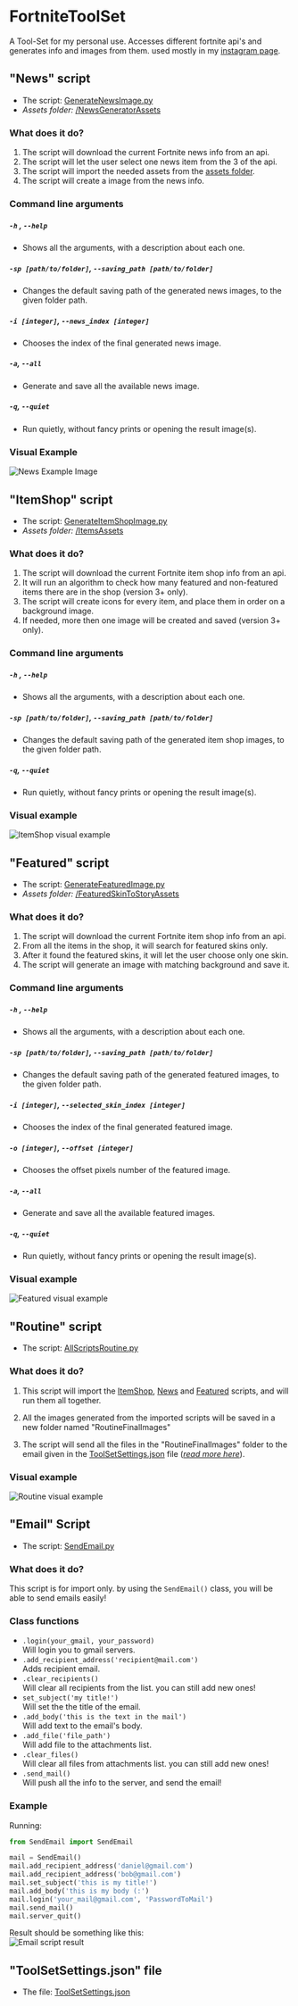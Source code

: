 # FortniteToolSet
A Tool-Set for my personal use.
Accesses different fortnite api's and generates info and images from them.
used mostly in my [instagram page](https://www.instagram.com/reala10n/).

## "News" script
- The script: [GenerateNewsImage.py](GenerateNewsImage.py)
- _Assets folder:_ [/NewsGeneratorAssets](/NewsGeneratorAssets)

### What does it do?
1. The script will download the current Fortnite news info from an api.
2. The script will let the user select one news item from the 3 of the api.
3. The script will import the needed assets from the [assets folder](/NewsGeneratorAssets).
4. The script will create a image from the news info.


### Command line arguments

##### `-h` , `--help`
* Shows all the arguments, with a description about each one.

##### `-sp [path/to/folder]`, `--saving_path [path/to/folder]`
* Changes the default saving path of the generated news images, to the given folder path.

##### `-i [integer]`, `--news_index [integer]`
* Chooses the index of the final generated news image.

##### `-a`, `--all`
* Generate and save all the available news image.

##### `-q`, `--quiet`
* Run quietly, without fancy prints or opening the result image(s).


### Visual Example
![News Example Image](<https://i.imgur.com/ZrRHcCo.png>)    

## "ItemShop" script
- The script: [GenerateItemShopImage.py](GenerateItemShopImage.py)
- _Assets folder:_ [/ItemsAssets](/ItemsAssets)

### What does it do?
1. The script will download the current Fortnite item shop info from an api.
2. It will run an algorithm to check how many featured and non-featured items there are in the shop (version 3+ only).
3. The script will create icons for every item, and place them in order on a background image.
4. If needed, more then one image will be created and saved (version 3+ only).


### Command line arguments

##### `-h` , `--help`
* Shows all the arguments, with a description about each one.

##### `-sp [path/to/folder]`, `--saving_path [path/to/folder]`
* Changes the default saving path of the generated item shop images, to the given folder path.

##### `-q`, `--quiet`
* Run quietly, without fancy prints or opening the result image(s).


### Visual example
![ItemShop visual example](<https://i.imgur.com/anNZ5J9.png>)    

## "Featured" script
- The script: [GenerateFeaturedImage.py](GenerateFeaturedImage.py)
- _Assets folder:_ [/FeaturedSkinToStoryAssets](/FeaturedSkinToStoryAssets)

### What does it do?
1. The script will download the current Fortnite item shop info from an api.
2. From all the items in the shop, it will search for featured skins only.
3. After it found the featured skins, it will let the user choose only one skin.
4. The script will generate an image with matching background and save it.


### Command line arguments

##### `-h` , `--help`
* Shows all the arguments, with a description about each one.

##### `-sp [path/to/folder]`, `--saving_path [path/to/folder]`
* Changes the default saving path of the generated featured images, to the given folder path.

##### `-i [integer]`, `--selected_skin_index [integer]`
* Chooses the index of the final generated featured image.

##### `-o [integer]`, `--offset [integer]`
* Chooses the offset pixels number of the featured image.

##### `-a`, `--all`
* Generate and save all the available featured images.

##### `-q`, `--quiet`
* Run quietly, without fancy prints or opening the result image(s).


### Visual example
![Featured visual example](<https://i.imgur.com/YcHSiMW.png>)      

## "Routine" script
- The script: [AllScriptsRoutine.py](AllScriptsRoutine.py)

### What does it do?
1. This script will import the [ItemShop](#itemshop-script), [News](#news-script) and [Featured](#featured-script) scripts, and will run them all together.

2. All the images generated from the imported scripts will be saved in a new folder named "RoutineFinalImages"

3. The script will send all the files in the "RoutineFinalImages" folder to the email given in the [ToolSetSettings.json](ToolSetSettings.json) file ([_read more here_](#toolsetsettingsjson-file)).

### Visual example
![Routine visual example](<https://i.imgur.com/Ko0aQXS.png>)      

## "Email" Script
- The script: [SendEmail.py](SendEmail.py)

### What does it do?
This script is for import only. by using the `SendEmail()` class, you will be able to send emails easily!

### Class functions
- `.login(your_gmail, your_password)`  
Will login you to gmail servers.
- `.add_recipient_address('recipient@mail.com')`  
Adds recipient email.
- `.clear_recipients()`  
Will clear all recipients from the list. you can still add new ones!
- `set_subject('my title!')`  
Will set the the title of the email.
- `.add_body('this is the text in the mail')`  
Will add text to the email's body.
- `.add_file('file_path')`  
Will add file to the attachments list.
- `.clear_files()`  
Will clear all files from attachments list. you can still add new ones!
- `.send_mail()`  
Will push all the info to the server, and send the email!

### Example

Running:  
```python
from SendEmail import SendEmail

mail = SendEmail()
mail.add_recipient_address('daniel@gmail.com')
mail.add_recipient_address('bob@gmail.com')
mail.set_subject('this is my title!')
mail.add_body('this is my body (:')
mail.login('your_mail@gmail.com', 'PasswordToMail')
mail.send_mail()
mail.server_quit()
```

Result should be something like this:  
![Email script result](https://i.imgur.com/fSbBoWG.png)  

## "ToolSetSettings.json" file
* The file: [ToolSetSettings.json](ToolSetSettings.json)
